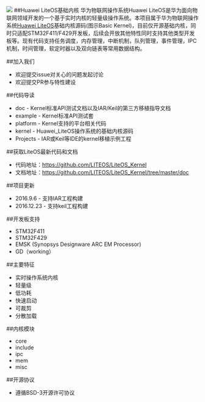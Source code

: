 ![](./doc/meta/kernelapi/basicframe.png)
##Huawei LiteOS基础内核
华为物联网操作系统Huawei LiteOS是华为面向物联网领域开发的一个基于实时内核的轻量级操作系统。本项目属于华为物联网操作系统[Huawei LiteOS](http://developer.huawei.com/ict/cn/site-iot/product/liteos)基础内核源码(图示Basic Kernel)，目前仅开源基础内核，同时只适配STM32F411/F429开发板，后续会开放其他特性同时支持其他类型开发板等。现有代码支持任务调度，内存管理，中断机制，队列管理，事件管理，IPC机制，时间管理，软定时器以及双向链表等常用数据结构。

##加入我们
* 欢迎提交issue对关心的问题发起讨论
* 欢迎提交PR参与特性建设

##代码导读
* doc - Kernel标准API测试文档以及IAR/Keil的第三方移植指导文档
* example - Kernel标准API测试套
* platform - Kernel支持的平台相关代码
* kernel - Huawei_LiteOS操作系统的基础内核源码
* Projects - IAR或Keil等IDE的kernel移植示例工程

##获取LiteOS最新代码和文档    
* 代码地址：https://github.com/LITEOS/LiteOS_Kernel
* 文档地址：https://github.com/LITEOS/LiteOS_Kernel/tree/master/doc

##项目更新
* 2016.9.6 - 支持IAR工程构建 
* 2016.12.23 - 支持keil工程构建 

##开发板支持
* STM32F411
* STM32F429
* EMSK (Synopsys Designware ARC EM Processor)
* GD（working）

##主要特征
* 实时操作系统内核
* 轻量级
* 低功耗
* 快速启动
* 可裁剪
* 分散加载

##内核模块
* core
* include
* ipc
* mem
* misc

##开源协议
* 遵循BSD-3开源许可协议
